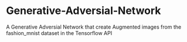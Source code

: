 # Generative-Adversial-Network
A Generative Adversial Network that create Augmented images from the fashion_mnist dataset in the Tensorflow API
